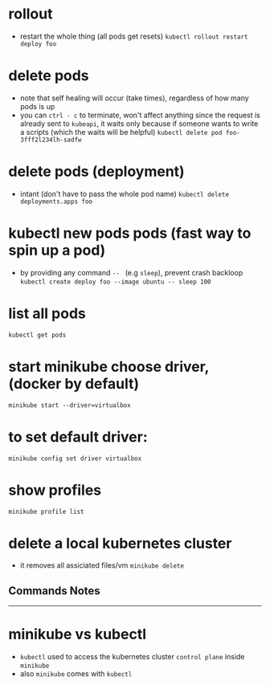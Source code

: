 # rollout
* restart the whole thing (all pods get resets)
`kubectl rollout restart deploy foo`

# delete pods
* note that self healing will occur (take times), regardless of how many pods is up
* you can `ctrl - c` to terminate, won't affect anything since the request
  is already sent to `kubeapi`, it waits only because if someone wants to write
  a scripts (which the waits will be helpful)
`kubectl delete pod foo-3fff2l234lh-sadfw`

# delete pods (deployment)
* intant (don't have to pass the whole pod name)
`kubectl delete deployments.apps foo`

# kubectl new pods pods (fast way to spin up a pod)
* by providing any command `-- ` (e.g `sleep`), prevent crash backloop
`kubectl create deploy foo --image ubuntu -- sleep 100`

# list all pods
`kubectl get pods`

# start minikube choose driver, (docker by default)
`minikube start --driver=virtualbox`

#  to set default driver:
`minikube config set driver virtualbox`

# show profiles
`minikube profile list`

# delete a local kubernetes cluster
* it removes all assiciated files/vm
`minikube delete`


## Commands Notes
------------------
# minikube vs kubectl
* `kubectl` used to access the kubernetes cluster `control plane` inside `minikube`
* also `minikube` comes with `kubectl`

